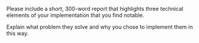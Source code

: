 Please include a short, 300-word report that highlights three technical elements of your implementation that you find notable.


Explain what problem they solve and why you chose to implement them in this way.